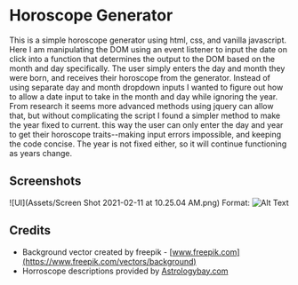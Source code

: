 # Horoscope Generator

This is a simple horoscope generator using html, css, and vanilla javascript. Here I am manipulating the DOM using an event listener to input the date on click into a function that determines the output to the DOM based on the month and day specifically. The user simply enters the day and month they were born, and receives their horoscope from the generator. 
Instead of using separate day and month dropdown inputs I wanted to figure out how to allow a date input to take in the month and day while ignoring the year. From research it seems more advanced methods using jquery can allow that, but without complicating the script I found a simpler method to make the year fixed to current. this way the user can only enter the day and year to get their horoscope traits--making input errors impossible, and keeping the code concise. The year is not fixed either, so it will continue functioning as years change.

## Screenshots

![UI](Assets/Screen Shot 2021-02-11 at 10.25.04 AM.png)
Format: ![Alt Text](url)


## Credits

- Background vector created by freepik - [www.freepik.com](https://www.freepik.com/vectors/background)
- Horroscope descriptions provided by [Astrologybay.com](https://astrologybay.com/zodiac-characteristics#:~:text=the%20mutable%20signs.-,Characteristics%20and%20Personality,and%20have%20a%20keen%20intellect)